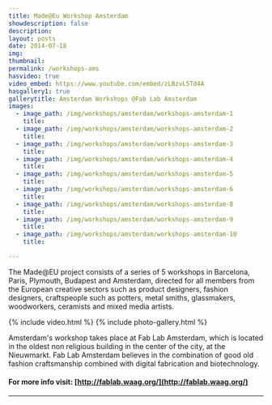 ```yaml
---
title: Made@Eu Workshop Amsterdam 
showdescription: false
description: 
layout: posts
date: 2014-07-18
img: 
thumbnail: 
permalink: /workshops-ams
hasvideo: true
video_embed: https://www.youtube.com/embed/zLBzvL5Td4A
hasgallery1: true   
gallerytitle: Amsterdam Workshops @Fab Lab Amsterdam
images:
  - image_path: /img/workshops/amsterdam/workshops-amsterdam-1
    title:  
  - image_path: /img/workshops/amsterdam/workshops-amsterdam-2
    title:    
  - image_path: /img/workshops/amsterdam/workshops-amsterdam-3
    title: 
  - image_path: /img/workshops/amsterdam/workshops-amsterdam-4
    title: 
  - image_path: /img/workshops/amsterdam/workshops-amsterdam-5
    title: 
  - image_path: /img/workshops/amsterdam/workshops-amsterdam-6
    title: 
  - image_path: /img/workshops/amsterdam/workshops-amsterdam-8
    title: 
  - image_path: /img/workshops/amsterdam/workshops-amsterdam-9
    title:
  - image_path: /img/workshops/amsterdam/workshops-amsterdam-10
    title:

---
```



The Made@EU project consists of a series of 5 workshops in Barcelona, Paris, Plymouth, Budapest and Amsterdam, directed for all members from the European creative sectors such as product designers, fashion designers, craftspeople such as potters, metal smiths, glassmakers, woodworkers, ceramists and mixed media artists.


{% include video.html %}
{% include photo-gallery.html %}


Amsterdam's workshop takes place at Fab Lab Amsterdam, which is located in the oldest non religious building in the center of the city, at the Nieuwmarkt. Fab Lab Amsterdam believes in the combination of good old fashion craftsmanship combined with digital fabrication and biotechnology.

#### For more info visit: [http://fablab.waag.org/](http://fablab.waag.org/) 




-------


